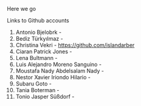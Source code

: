 Here we go

Links to Github accounts

1.	Antonio	Bjelobrk -
2.	Bediz	Türkyılmaz -
3.	Christina	Vekri - https://github.com/islandarber
4.	Ciaran Patrick	Jones - 
5.	Lena	Bultmann - 
6.	Luis Alejandro	Moreno Sanguino - 
7.	Moustafa Nady Abdelsalam	Nady - 
8.	Nestor Xavier	Iriondo Hilario - 
9.	Subaru	Goto - 
10.	Tania	Boterman - 
11.	Tonio Jasper	Süßdorf - 
